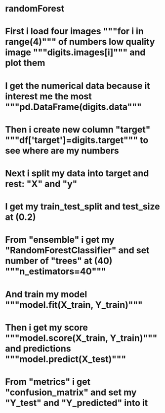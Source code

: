 # randomForest
# First i load four images """for i in range(4)""" of numbers low quality image """digits.images[i]""" and plot them 
# I get the numerical data because it interest me the most """pd.DataFrame(digits.data"""
# Then i create new column "target" """df['target']=digits.target""" to see where are my numbers
# Next i split my data into target and rest: "X" and "y" 
# I get my train_test_split and test_size at (0.2)
# From "ensemble" i get my "RandomForestClassifier" and set number of "trees" at (40) """n_estimators=40"""
# And train my model """model.fit(X_train, Y_train)"""
# Then i get my score """model.score(X_train, Y_train)""" and predictions """model.predict(X_test)"""
# From "metrics" i get "confusion_matrix" and set my "Y_test" and "Y_predicted" into it
